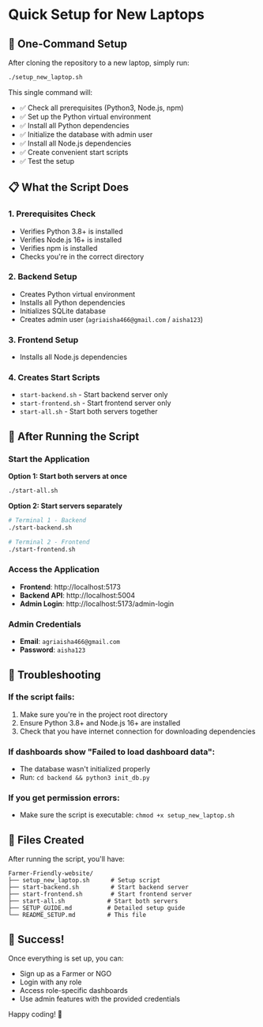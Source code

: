# Quick Setup for New Laptops

## 🚀 One-Command Setup

After cloning the repository to a new laptop, simply run:

```bash
./setup_new_laptop.sh
```

This single command will:
- ✅ Check all prerequisites (Python3, Node.js, npm)
- ✅ Set up the Python virtual environment
- ✅ Install all Python dependencies
- ✅ Initialize the database with admin user
- ✅ Install all Node.js dependencies
- ✅ Create convenient start scripts
- ✅ Test the setup

## 📋 What the Script Does

### 1. **Prerequisites Check**
- Verifies Python 3.8+ is installed
- Verifies Node.js 16+ is installed
- Verifies npm is installed
- Checks you're in the correct directory

### 2. **Backend Setup**
- Creates Python virtual environment
- Installs all Python dependencies
- Initializes SQLite database
- Creates admin user (`agriaisha466@gmail.com` / `aisha123`)

### 3. **Frontend Setup**
- Installs all Node.js dependencies

### 4. **Creates Start Scripts**
- `start-backend.sh` - Start backend server only
- `start-frontend.sh` - Start frontend server only
- `start-all.sh` - Start both servers together

## 🎯 After Running the Script

### Start the Application

**Option 1: Start both servers at once**
```bash
./start-all.sh
```

**Option 2: Start servers separately**
```bash
# Terminal 1 - Backend
./start-backend.sh

# Terminal 2 - Frontend
./start-frontend.sh
```

### Access the Application
- **Frontend**: http://localhost:5173
- **Backend API**: http://localhost:5004
- **Admin Login**: http://localhost:5173/admin-login

### Admin Credentials
- **Email**: `agriaisha466@gmail.com`
- **Password**: `aisha123`

## 🔧 Troubleshooting

### If the script fails:
1. Make sure you're in the project root directory
2. Ensure Python 3.8+ and Node.js 16+ are installed
3. Check that you have internet connection for downloading dependencies

### If dashboards show "Failed to load dashboard data":
- The database wasn't initialized properly
- Run: `cd backend && python3 init_db.py`

### If you get permission errors:
- Make sure the script is executable: `chmod +x setup_new_laptop.sh`

## 📁 Files Created

After running the script, you'll have:
```
Farmer-Friendly-website/
├── setup_new_laptop.sh      # Setup script
├── start-backend.sh         # Start backend server
├── start-frontend.sh        # Start frontend server
├── start-all.sh            # Start both servers
├── SETUP_GUIDE.md          # Detailed setup guide
└── README_SETUP.md         # This file
```

## 🎉 Success!

Once everything is set up, you can:
- Sign up as a Farmer or NGO
- Login with any role
- Access role-specific dashboards
- Use admin features with the provided credentials

Happy coding! 🚀
